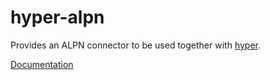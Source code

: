 # hyper-alpn

Provides an ALPN connector to be used together with
[hyper](https://github.com/hyperium/hyper).

[Documentation](https://docs.rs/hyper-alpn)
